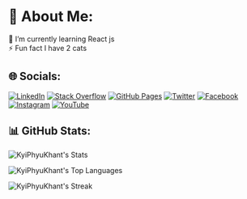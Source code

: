 # 💫 About Me:
🌱 I’m currently learning React js<br>⚡ Fun fact I have 2 cats


## 🌐 Socials:
[![LinkedIn](https://img.shields.io/badge/LinkedIn-%230077B5.svg?logo=linkedin&logoColor=white)](https://linkedin.com/in/kyiphyu-khant) [![Stack Overflow](https://img.shields.io/badge/-Stackoverflow-FE7A16?logo=stack-overflow&logoColor=white)](https://stackoverflow.com/users/9482702) [![GitHub Pages](https://img.shields.io/badge/GitHub%20Pages-100000?logo=github&logoColor=white)](https://kyiphyukhant.github.io/) [![Twitter](https://img.shields.io/badge/Twitter-%231DA1F2.svg?logo=twitter&logoColor=white)](https://x.com/kyiphyukhant) [![Facebook](https://img.shields.io/badge/Facebook-%231877F2.svg?logo=facebook&logoColor=white)](https://www.facebook.com/JeVeuxJusteEtreLibre) [![Instagram](https://img.shields.io/badge/Instagram-%23E4405F.svg?logo=instagram&logoColor=white)](https://www.instagram.com/kyi_phyu_khant/) [![YouTube](https://img.shields.io/badge/YouTube-%23FF0000.svg?logo=youtube&logoColor=white)](https://www.youtube.com/@julykhant/)



## 📊 GitHub Stats:
![KyiPhyuKhant's Stats](https://github-readme-stats.vercel.app/api?username=KyiPhyuKhant&theme=vue-dark&show_icons=true&hide_border=false&count_private=true)

![KyiPhyuKhant's Top Languages](https://github-readme-stats.vercel.app/api/top-langs/?username=KyiPhyuKhant&theme=vue-dark&show_icons=true&hide_border=false&layout=compact)

![KyiPhyuKhant's Streak](https://github-readme-streak-stats.herokuapp.com/?user=KyiPhyuKhant&theme=vue-dark&hide_border=false)
<!-- Proudly created with GPRM ( https://gprm.itsvg.in ) -->
